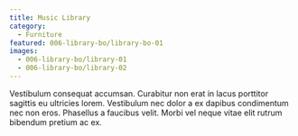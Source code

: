 ```yaml
---
title: Music Library
category:
  - Furniture
featured: 006-library-bo/library-bo-01
images:
  - 006-library-bo/library-01
  - 006-library-bo/library-02
---
```


Vestibulum consequat accumsan. Curabitur non erat in lacus porttitor sagittis eu ultricies lorem. Vestibulum nec dolor a ex dapibus condimentum nec non eros. Phasellus a faucibus velit. Morbi vel neque vitae elit rutrum bibendum pretium ac ex.